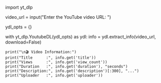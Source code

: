 import yt_dlp

video_url = input("Enter the YouTube video URL: ")

ydl_opts = {}

with yt_dlp.YoutubeDL(ydl_opts) as ydl:
    info = ydl.extract_info(video_url, download=False)
    
    print("\n🎬 Video Information:")
    print("Title      :", info.get('title'))
    print("Views      :", info.get('view_count'))
    print("Duration   :", info.get('duration'), "seconds")
    print("Description:", info.get('description')[:300], "...")
    print("Uploader   :", info.get('uploader'))
